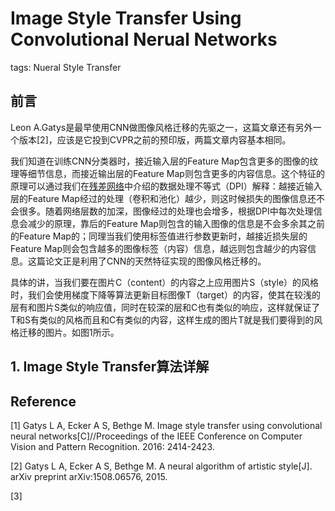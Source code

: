 # Image Style Transfer Using Convolutional Nerual Networks

tags: Nueral Style Transfer

## 前言
Leon A.Gatys是最早使用CNN做图像风格迁移的先驱之一，这篇文章还有另外一个版本[2]，应该是它投到CVPR之前的预印版，两篇文章内容基本相同。

我们知道在训练CNN分类器时，接近输入层的Feature Map包含更多的图像的纹理等细节信息，而接近输出层的Feature Map则包含更多的内容信息。这个特征的原理可以通过我们在[残差网络](https://senliuy.gitbooks.io/advanced-deep-learning/content/di-yi-zhang-ff1a-jing-dian-wang-luo/deep-residual-learning-for-image-recognition.html)中介绍的数据处理不等式（DPI）解释：越接近输入层的Feature Map经过的处理（卷积和池化）越少，则这时候损失的图像信息还不会很多。随着网络层数的加深，图像经过的处理也会增多，根据DPI中每次处理信息会减少的原理，靠后的Feature Map则包含的输入图像的信息是不会多余其之前的Feature Map的；同理当我们使用标签值进行参数更新时，越接近损失层的Feature Map则会包含越多的图像标签（内容）信息，越远则包含越少的内容信息。这篇论文正是利用了CNN的天然特征实现的图像风格迁移的。

具体的讲，当我们要在图片C（content）的内容之上应用图片S（style）的风格时，我们会使用梯度下降等算法更新目标图像T（target）的内容，使其在较浅的层有和图片S类似的响应值，同时在较深的层和C也有类似的响应，这样就保证了T和S有类似的风格而且和C有类似的内容，这样生成的图片T就是我们要得到的风格迁移的图片。如图1所示。

## 1. Image Style Transfer算法详解



## Reference

[1] Gatys L A, Ecker A S, Bethge M. Image style transfer using convolutional neural networks[C]//Proceedings of the IEEE Conference on Computer Vision and Pattern Recognition. 2016: 2414-2423.

[2] Gatys L A, Ecker A S, Bethge M. A neural algorithm of artistic style[J]. arXiv preprint arXiv:1508.06576, 2015.

[3]
